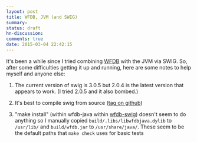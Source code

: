 ```yaml
---
layout: post
title: WFDB, JVM (and SWIG)
summary:
status: draft
hn-discussion:
comments: true
date: 2015-03-04 22:42:15
---
```


It's been a while since I tried combining
[WFDB](http://www.physionet.org/physiotools/wfdb.shtml) with the JVM via SWIG.
So, after some difficulties getting it up and running, here are some notes to
help myself and anyone else:

1. The current version of swig is 3.0.5 but 2.0.4 is the latest version that
   appears to work.  (I tried 2.0.5 and it also bombed.)

2. It's best to compile swig from source ([tag on
   github](https://github.com/swig/swig/tree/rel-2.0.4))

3. "make install" (within wfdb-java within [wfdb-swig](http://www.physionet.org/physiotools/wfdb-swig.shtml)) doesn't seem to do anything so I manually
   copied ```build/.libs/libwfdbjava.dylib``` to ```/usr/lib/``` and
   ```build/wfdb.jar``` to ```/usr/share/java/```.  These seem to be the default
   paths that ```make check``` uses for basic tests

